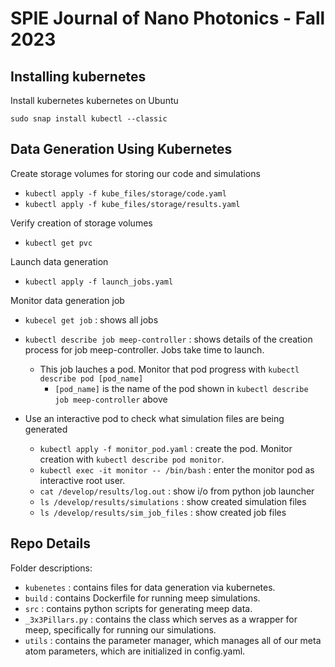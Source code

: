 # SPIE Journal of Nano Photonics - Fall 2023 

## Installing kubernetes 

Install kubernetes kubernetes on Ubuntu

`sudo snap install kubectl --classic`

## Data Generation Using Kubernetes

Create storage volumes for storing our code and simulations
- `kubectl apply -f kube_files/storage/code.yaml`
- `kubectl apply -f kube_files/storage/results.yaml`

Verify creation of storage volumes
- `kubectl get pvc`

Launch data generation 
- `kubectl apply -f launch_jobs.yaml`

Monitor data generation job
- `kubecel get job` : shows all jobs
- `kubectl describe job meep-controller` : shows details of the creation process for job meep-controller. Jobs take time to launch.
  - This job lauches a pod. Monitor that pod progress with `kubectl describe pod [pod_name]`
    - `[pod_name]` is the name of the pod shown in `kubectl describe job meep-controller` above
   
- Use an interactive pod to check what simulation files are being generated
  - `kubectl apply -f monitor_pod.yaml` : create the pod. Monitor creation with `kubectl describe pod monitor`.
  - `kubectl exec -it monitor -- /bin/bash` : enter the monitor pod as interactive root user.
  - `cat /develop/results/log.out` : show i/o from python job launcher
  - `ls /develop/results/simulations` : show created simulation files
  - `ls /develop/results/sim_job_files` : show created job files

## Repo Details

Folder descriptions:
- `kubenetes` : contains files for data generation via kubernetes.
- `build` : contains Dockerfile for running meep simulations.
- `src` : contains python scripts for generating meep data.
- `_3x3Pillars.py` : contains the class which serves as a wrapper for meep, specifically for running our simulations.
- `utils` : contains the parameter manager, which manages all of our meta atom parameters, which are initialized in config.yaml.
